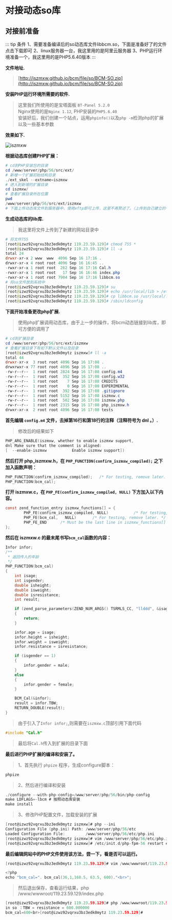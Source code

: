 # 对接动态so库

## 对接前准备

::: tip 条件
1、需要准备编译后的so动态库文件libbcm.so，下面是准备好了的文件点击下载即可
2、linux服务器一台，我这里用的是阿里云服务器
3、PHP运行环境准备一个，我这里用的是PHP5.6.40版本
:::

**文件地址.**
> [http://iszmxw.github.io/bcm/file/so/BCM-SO.zip](http://iszmxw.github.io/bcm/file/so/BCM-SO.zip)

**安装PHP运行环境所需要的软件.**
> 这里我们所使用的是宝塔面板 `BT-Panel 5.2.0` </br>
> Nginx使用的是`Nginx 1.12`, PHP安装的`PHP5.6.40`</br>
> 安装好后，我们创建一个站点，运用`phpinfo()`以及`php -m`检测php的扩展以及一些基本参数

**效果如下.**

![iszmxw](http://iszmxw.github.io/bcm/file/images/QQ截图20190916164805.png "QQ截图20190916164805.png")

**根据动态库创建PHP扩展：**

```powershell
# cd到PHP安装包的目录
cd /www/server/php/56/src/ext/
# 新增一个扩展初始结构目录
./ext_skel --extname=iszmxw
# 进入到新增的扩展目录
cd iszmxw/
# 查看扩展目录所在位置
pwd
/www/server/php/56/src/ext/iszmxw
# 下面上传动态库文件到服务器中，使用xftp即可上传，这里不再赘述了。（上传到自己建立的一个目录即可）

```

**生成动态库的lib库.**
> 我这里将文件上传到了新建的网站目录中

```powershell
# 将文件755
[root@izwz92vqrxu3bz3edk0mytz 119.23.59.129]# chmod 755 *
[root@izwz92vqrxu3bz3edk0mytz 119.23.59.129]# ll -a
total 24
drwxr-xr-x 2 www  www  4096 Sep 16 17:16 .
drwxr-xr-x 4 root root 4096 Sep 16 16:45 ..
-rwxr-xr-x 1 root root  262 Sep 16 17:16 Cal.h
-rwxr-xr-x 1 root root   17 Sep 16 16:46 index.php
-rwxr-xr-x 1 root root 7904 Sep 16 17:16 libbcm.so
# 将so文件放到系统中
[root@izwz92vqrxu3bz3edk0mytz 119.23.59.129]# su
[root@izwz92vqrxu3bz3edk0mytz 119.23.59.129]# echo /usr/local/lib > /etc/ld.so.conf.d/local.conf
[root@izwz92vqrxu3bz3edk0mytz 119.23.59.129]# cp libbcm.so /usr/local/lib
[root@izwz92vqrxu3bz3edk0mytz 119.23.59.129]# /sbin/ldconfig
```

**下面开始准备更改php扩展.**
> 使用php扩展调用动态库，由于上一步的操作，将bcm动态链接到lib库，即可方便的调用了

```powershell
# cd到扩展目录
cd /www/server/php/56/src/ext/iszmxw
# 查看扩展目录下有如下默认文件以及目录
[root@izwz92vqrxu3bz3edk0mytz iszmxw]# ll -a
total 44
drwxr-xr-x  3 root root 4096 Sep 16 17:08 .
drwxrwxr-x 77 root root 4096 Sep 16 17:08 ..
-rw-r--r--  1 root root 2824 Sep 16 17:08 config.m4
-rw-r--r--  1 root root  352 Sep 16 17:08 config.w32
-rw-r--r--  1 root root    7 Sep 16 17:08 CREDITS
-rw-r--r--  1 root root    0 Sep 16 17:08 EXPERIMENTAL
-rw-r--r--  1 root root  392 Sep 16 17:08 .gitignore
-rw-r--r--  1 root root 5152 Sep 16 17:08 iszmxw.c
-rw-r--r--  1 root root  502 Sep 16 17:08 iszmxw.php
-rw-r--r--  1 root root 2315 Sep 16 17:08 php_iszmxw.h
drwxr-xr-x  2 root root 4096 Sep 16 17:08 tests
```

**首先编辑 `config.m4` 文件，去掉第16行和第18行的注释（注释符号为 dnl 。）.**
> 修改后的结果如下

```c
PHP_ARG_ENABLE(iszmxw, whether to enable iszmxw support,
dnl Make sure that the comment is aligned:
[  --enable-iszmxw           Enable iszmxw support])
```

**然后打开 php_iszmxw.h，在 `PHP_FUNCTION(confirm_iszmxw_compiled);` 之下加入函数声明：**

```c
PHP_FUNCTION(confirm_iszmxw_compiled);   /* For testing, remove later. */
PHP_FUNCTION(bcm_cal);
```

**打开 iszmxw.c，在 `PHP_FE(confirm_iszmxw_compiled, NULL)` 下方加入以下内容。**

```c
const zend_function_entry iszmxw_functions[] = {
        PHP_FE(confirm_iszmxw_compiled, NULL)           /* For testing, remove later. */
        PHP_FE(bcm_cal,   NULL)       /* For testing, remove later. */
        PHP_FE_END      /* Must be the last line in iszmxw_functions[] */
};
```

**然后在 iszmxw.c 的最末尾书写`bcm_cal`函数的内容：**

```c
Infor infor;
/**
 * 返回传入的年龄
 */
PHP_FUNCTION(bcm_cal)
{
    int isage;
    int isgender;
    double isheight;
    double isweight;
    double isresistance;
    int result;

    if (zend_parse_parameters(ZEND_NUM_ARGS() TSRMLS_CC, "llddd", &isage, &isgender, &isheight, &isweight, &isresistance) == FAILURE)
    {
        return;
    }

    infor.age = isage;
    infor.height = isheight;
    infor.weight = isweight;
    infor.resistance = isresistance;

    if (isgender == 1)
    {
        infor.gender = male;
    }
    else
    {
        infor.gender = female;
    }

    BCM_Cal(&infor);
    result = infor.TBW;
    RETURN_DOUBLE(result);
}
```

> 由于引入了`Infor infor;`,则需要在`iszmxw.c`顶部引用下面代码

```c
#include "Cal.h"
```

> 最后将`Cal.h`传入到扩展的目录下面

**最后进行PHP扩展的编译和安装了。**
> 1、首先执行 `phpize` 程序，生成configure脚本：

```powershell
phpize
```

> 2、然后进行编译和安装

```c
./configure --with-php-config=/www/server/php/56/bin/php-config
make LDFLAGS=-lbcm # 按照动态库安装
make install
```

> 3、修改PHP配置文件，加载安装的扩展

```c
[root@izwz92vqrxu3bz3edk0mytz iszmxw]# php --ini
Configuration File (php.ini) Path: /www/server/php/56/etc
Loaded Configuration File:         /www/server/php/56/etc/php.ini
[root@izwz92vqrxu3bz3edk0mytz iszmxw]# vim /www/server/php/56/etc/php.ini # 修改配置文件
[root@izwz92vqrxu3bz3edk0mytz iszmxw]# /etc/init.d/php-fpm-56 restart # 重启php
```

**最后编辑网站中的PHP文件使用该方法，尝一下，看是否可以运行。**

```c
[root@izwz92vqrxu3bz3edk0mytz 119.23.59.129]# vim /www/wwwroot/119.23.59.129/index.php 

<?php
echo "bcm_cal=". bcm_cal(36,1,168.5, 63.5, 600)."<br>";
```

> 然后退出保存，查看运行结果，php /www/wwwroot/119.23.59.129/index.php

```c
[root@izwz92vqrxu3bz3edk0mytz 119.23.59.129]# php /www/wwwroot/119.23.59.129/index.php
in so ：TBW = resistance = 600.000000
bcm_cal=600<br>[root@izwz92vqrxu3bz3edk0mytz 119.23.59.129]#
```
